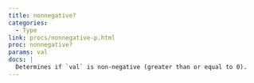 ```yaml
---
title: nonnegative?
categories: 
  - Type
link: procs/nonnegative-p.html
proc: nonnegative?
params: val
docs: |
  Determines if `val` is non-negative (greater than or equal to 0).
---
```


